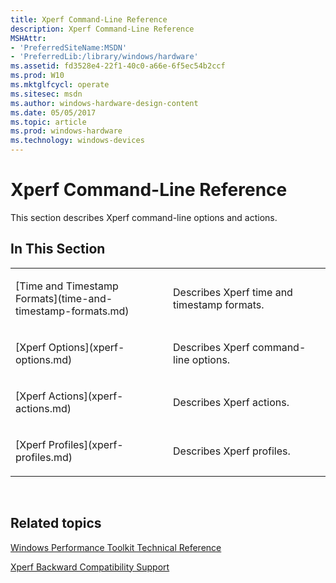 ```yaml
---
title: Xperf Command-Line Reference
description: Xperf Command-Line Reference
MSHAttr:
- 'PreferredSiteName:MSDN'
- 'PreferredLib:/library/windows/hardware'
ms.assetid: fd3528e4-22f1-40c0-a66e-6f5ec54b2ccf
ms.prod: W10
ms.mktglfcycl: operate
ms.sitesec: msdn
ms.author: windows-hardware-design-content
ms.date: 05/05/2017
ms.topic: article
ms.prod: windows-hardware
ms.technology: windows-devices
---
```


# Xperf Command-Line Reference


This section describes Xperf command-line options and actions.

## In This Section


<table>
<colgroup>
<col width="50%" />
<col width="50%" />
</colgroup>
<tbody>
<tr class="odd">
<td><p>[Time and Timestamp Formats](time-and-timestamp-formats.md)</p></td>
<td><p>Describes Xperf time and timestamp formats.</p></td>
</tr>
<tr class="even">
<td><p>[Xperf Options](xperf-options.md)</p></td>
<td><p>Describes Xperf command-line options.</p></td>
</tr>
<tr class="odd">
<td><p>[Xperf Actions](xperf-actions.md)</p></td>
<td><p>Describes Xperf actions.</p></td>
</tr>
<tr class="even">
<td><p>[Xperf Profiles](xperf-profiles.md)</p></td>
<td><p>Describes Xperf profiles.</p></td>
</tr>
</tbody>
</table>

 

## Related topics


[Windows Performance Toolkit Technical Reference](windows-performance-toolkit-technical-reference.md)

[Xperf Backward Compatibility Support](xperf-backward-compatibility-support.md)

 

 







